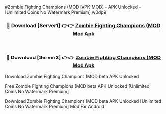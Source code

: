 #Zombie Fighting Champions (MOD [APK-MOD] - APK Unlocked - [Unlimited Coins No Watermark Premium] w0dp9



<div align="center">

<h3>🔴 Download [Server1] 👉👉 <a href="https://momento.my/?title=Zombie_Fighting_Champions_(MOD">Zombie Fighting Champions (MOD Mod Apk</a></h3><br>

<h3>🔴 Download [Server2] 👉👉 <a href="https://momento.my/?title=Zombie_Fighting_Champions_(MOD">Zombie Fighting Champions (MOD Mod Apk</a></h3>
</div>



Download Zombie Fighting Champions (MOD beta APK Unlocked

Free Zombie Fighting Champions (MOD beta APK Unlocked [Unlimited Coins No Watermark Premium]

Download Zombie Fighting Champions (MOD beta APK Unlocked [Unlimited Coins No Watermark Premium] Mod For Android
